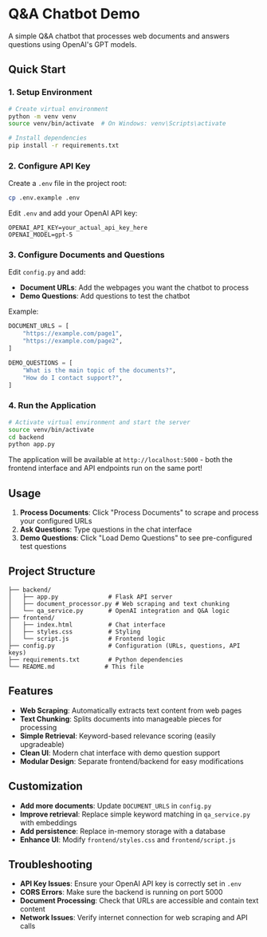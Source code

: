 # Q&A Chatbot Demo

A simple Q&A chatbot that processes web documents and answers questions using OpenAI's GPT models.

## Quick Start

### 1. Setup Environment

```bash
# Create virtual environment
python -m venv venv
source venv/bin/activate  # On Windows: venv\Scripts\activate

# Install dependencies
pip install -r requirements.txt
```

### 2. Configure API Key

Create a `.env` file in the project root:

```bash
cp .env.example .env
```

Edit `.env` and add your OpenAI API key:

```
OPENAI_API_KEY=your_actual_api_key_here
OPENAI_MODEL=gpt-5
```

### 3. Configure Documents and Questions

Edit `config.py` and add:

- **Document URLs**: Add the webpages you want the chatbot to process
- **Demo Questions**: Add questions to test the chatbot

Example:
```python
DOCUMENT_URLS = [
    "https://example.com/page1",
    "https://example.com/page2",
]

DEMO_QUESTIONS = [
    "What is the main topic of the documents?",
    "How do I contact support?",
]
```

### 4. Run the Application

```bash
# Activate virtual environment and start the server
source venv/bin/activate
cd backend
python app.py
```

The application will be available at `http://localhost:5000` - both the frontend interface and API endpoints run on the same port!

## Usage

1. **Process Documents**: Click "Process Documents" to scrape and process your configured URLs
2. **Ask Questions**: Type questions in the chat interface
3. **Demo Questions**: Click "Load Demo Questions" to see pre-configured test questions

## Project Structure

```
├── backend/
│   ├── app.py              # Flask API server
│   ├── document_processor.py # Web scraping and text chunking
│   └── qa_service.py       # OpenAI integration and Q&A logic
├── frontend/
│   ├── index.html          # Chat interface
│   ├── styles.css          # Styling
│   └── script.js           # Frontend logic
├── config.py               # Configuration (URLs, questions, API keys)
├── requirements.txt        # Python dependencies
└── README.md              # This file
```

## Features

- **Web Scraping**: Automatically extracts text content from web pages
- **Text Chunking**: Splits documents into manageable pieces for processing
- **Simple Retrieval**: Keyword-based relevance scoring (easily upgradeable)
- **Clean UI**: Modern chat interface with demo question support
- **Modular Design**: Separate frontend/backend for easy modifications

## Customization

- **Add more documents**: Update `DOCUMENT_URLS` in `config.py`
- **Improve retrieval**: Replace simple keyword matching in `qa_service.py` with embeddings
- **Add persistence**: Replace in-memory storage with a database
- **Enhance UI**: Modify `frontend/styles.css` and `frontend/script.js`

## Troubleshooting

- **API Key Issues**: Ensure your OpenAI API key is correctly set in `.env`
- **CORS Errors**: Make sure the backend is running on port 5000
- **Document Processing**: Check that URLs are accessible and contain text content
- **Network Issues**: Verify internet connection for web scraping and API calls
